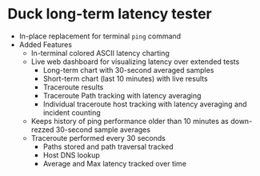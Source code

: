# Duck long-term latency tester

- In-place replacement for terminal `ping` command
- Added Features
  - In-terminal colored ASCII latency charting
  - Live web dashboard for visualizing latency over extended tests
    - Long-term chart with 30-second averaged samples
    - Short-term chart (last 10 minutes) with live results
    - Traceroute results
    - Traceroute Path tracking with latency averaging
    - Individual traceroute host tracking with latency averaging and incident counting
  - Keeps history of ping performance older than 10 minutes as down-rezzed 30-second sample averages
  - Traceroute performed every 30 seconds
    - Paths stored and path traversal tracked
    - Host DNS lookup
    - Average and Max latency tracked over time